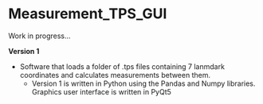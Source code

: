 # Measurement_TPS_GUI

Work in progress...

<b> Version 1 </b>

* Software that loads a folder of .tps files containing 7 lanmdark coordinates and calculates measurements between them.
  * Version 1 is written in Python using the Pandas and Numpy libraries. Graphics user interface is written in PyQt5
